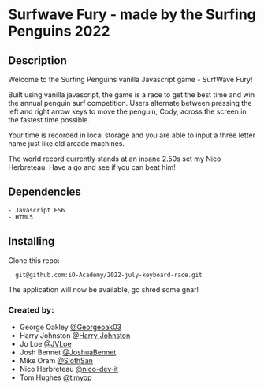 # Surfwave Fury - made by the Surfing Penguins 2022

## Description
Welcome to the Surfing Penguins vanilla Javascript game - SurfWave Fury!

Built using vanilla javascript, the game is a race to get the best time and win the annual penguin surf competition. Users alternate between pressing the left and right arrow keys to move the penguin, Cody, across the screen in the fastest time possible.

Your time is recorded in local storage and you are able to input a three letter name just like old arcade machines.

The world record currently stands at an insane 2.50s set my Nico Herbreteau. Have a go and see if you can beat him!

## Dependencies
```
- Javascript ES6
- HTML5
```
## Installing 

Clone this repo:
```
  git@github.com:iO-Academy/2022-july-keyboard-race.git
```  
 The application will now be available, go shred some gnar!

### Created by:
- George Oakley [@Georgeoak03](https://github.com/Georgeoak03)
- Harry Johnston [@Harry-Johnston](https://github.com/Harry-Johnston)
- Jo Loe [@JVLoe](https://github.com/JVLoe)
- Josh Bennet [@JoshuaBennet](https://github.com/JoshuaBennet)
- Mike Oram [@SlothSan](https://github.com/SlothSan)
- Nico Herbreteau [@nico-dev-it](https://github.com/nico-dev-it)
- Tom Hughes [@timyop](https://github.com/timyop)
